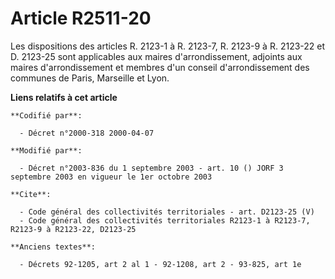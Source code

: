 # Article R2511-20

Les dispositions des articles R. 2123-1 à R. 2123-7, R. 2123-9 à R. 2123-22 et D. 2123-25 sont applicables aux maires
d'arrondissement, adjoints aux maires d'arrondissement et membres d'un conseil d'arrondissement des communes de Paris,
Marseille et Lyon.

**Liens relatifs à cet article**

	**Codifié par**:

	  - Décret n°2000-318 2000-04-07

	**Modifié par**:

	  - Décret n°2003-836 du 1 septembre 2003 - art. 10 () JORF 3 septembre 2003 en vigueur le 1er octobre 2003

	**Cite**:

	  - Code général des collectivités territoriales - art. D2123-25 (V)
	  - Code général des collectivités territoriales R2123-1 à R2123-7, R2123-9 à R2123-22, D2123-25

	**Anciens textes**:

	  - Décrets 92-1205, art 2 al 1 - 92-1208, art 2 - 93-825, art 1e
